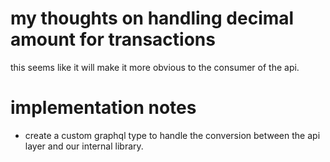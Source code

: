# my thoughts on handling decimal amount for transactions
  this seems like it will make it more obvious to the consumer of the api.

# implementation notes
  - create a custom graphql type to handle the conversion between the api layer and our internal library.


